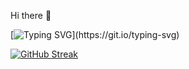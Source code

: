 Hi there 👋

[![Typing SVG](https://readme-typing-svg.demolab.com?font=Fira+Code&pause=1000&color=1541F7&width=435&lines=Greetings%2C+I'm+Chandan+Ravi.;Pleased+to+meet+you😊.)](https://git.io/typing-svg)

[![GitHub Streak](https://streak-stats.demolab.com?user=chandanravic&theme=highcontrast)](https://git.io/streak-stats)



